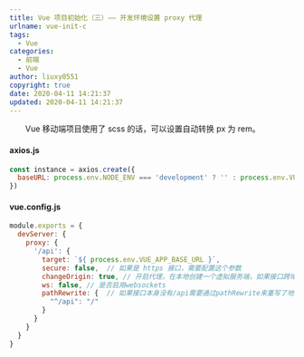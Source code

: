```yaml
---
title: Vue 项目初始化（三）—— 开发环境设置 proxy 代理
urlname: vue-init-c
tags:
  - Vue
categories:
  - 前端
  - Vue
author: liuxy0551
copyright: true
date: 2020-04-11 14:21:37
updated: 2020-04-11 14:21:37
---
```


&emsp;&emsp;Vue 移动端项目使用了 scss 的话，可以设置自动转换 px 为 rem。

<!--more-->


#### axios.js
``` javascript
const instance = axios.create({
  baseURL: process.env.NODE_ENV === 'development' ? '' : process.env.VUE_APP_BASE_URL
})
```


#### vue.config.js
``` javascript
module.exports = {
  devServer: {
    proxy: {
      '/api': {
        target: `${ process.env.VUE_APP_BASE_URL }`,
        secure: false,  // 如果是 https 接口，需要配置这个参数
        changeOrigin: true, // 开启代理，在本地创建一个虚拟服务端，如果接口跨域，需要进行这个参数配置
        ws: false, // 是否启用websockets
        pathRewrite: {  // 如果接口本身没有/api需要通过pathRewrite来重写了地址
          "^/api": "/"
        }
      }
    }
  }
}
```

